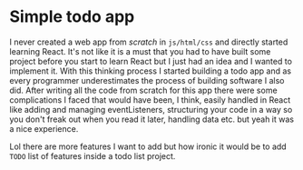 # Simple todo app
I never created a web app from _scratch_ in `js/html/css` and directly started learning React. It's not like it is a must that you had to have built some project before you start to learn React but I just had an idea and I wanted to implement it. With this thinking process I started building a todo app and as every programmer underestimates the process of building software I also did. After writing all the code from scratch for this app there were some complications I faced that would have been, I think, easily handled in React like adding and managing eventListeners, structuring your code in a way so you don't freak out when you read it later, handling data etc. but yeah it was a nice experience.

Lol there are more features I want to add but how ironic it would be to add `TODO` list of features inside a todo list project.
